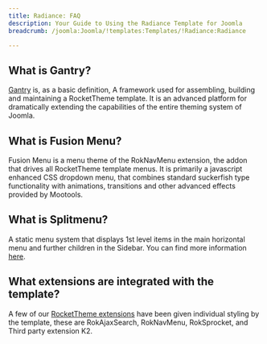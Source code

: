 ```yaml
---
title: Radiance: FAQ
description: Your Guide to Using the Radiance Template for Joomla
breadcrumb: /joomla:Joomla/!templates:Templates/!Radiance:Radiance

---
```


What is Gantry?
-----
[Gantry][gantry] is, as a basic definition, A framework used for assembling, building and maintaining a RocketTheme template. It is an advanced platform for dramatically extending the capabilities of the entire theming system of Joomla.

What is Fusion Menu?
-----
Fusion Menu is a menu theme of the RokNavMenu extension, the addon that drives all RocketTheme template menus. It is primarily a javascript enhanced CSS dropdown menu, that combines standard suckerfish type functionality with animations, transitions and other advanced effects provided by Mootools.

What is Splitmenu?
-----
A static menu system that displays 1st level items in the main horizontal menu and further children in the Sidebar. You can find more information [here][splitmenu].

What extensions are integrated with the template?
-----
A few of our [RocketTheme extensions][extensions] have been given individual styling by the template, these are RokAjaxSearch, RokNavMenu, RokSprocket, and Third party extension K2.

[gantry]: http://gantry-framework.org/
[features]: http://demo.rockettheme.com/joomla-templates/radiance/features
[font]: http://www.fontsquirrel.com/fonts/ubuntu
[forum]: http://www.rockettheme.com/forum/index.php?f=575&rb_v=viewforum
[roksprocket]: http://www.rockettheme.com/joomla/extensions/roksprocket
[dropdown]: http://demo.rockettheme.com/joomla-templates/Radiance/features/menu-options
[splitmenu]: http://demo.rockettheme.com/joomla-templates/Radiance/features/menu-options
[extensions]: http://demo.rockettheme.com/joomla-templates/Radiance/features/extensions